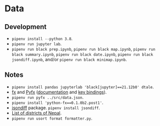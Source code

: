 # Data

## Development

- `pipenv install --python 3.8`.
- `pipenv run jupyter lab`.
- `pipenv run black prep.ipynb`, `pipenv run black map.ipynb`, `pipenv run black summary.ipynb`, `pipenv run black date.ipynb`, `pipenv run black jsondiff.ipynb`, and/or `pipenv run black minimap.ipynb`.

## Notes

- `pipenv install pandas jupyterlab 'black[jupyter]==21.12b0' dtale`.
- [fx](https://github.com/antonmedv/fx) and [Pyfx](https://github.com/cielong/pyfx) ([documentation](https://python-fx.readthedocs.io/en/latest/) and [key bindings](https://github.com/cielong/pyfx#key-bindings)).
- `pipenv run pyfx ../src/data.json`.
- `pipenv install 'python-fx==0.1.0b2.post1'`.
- [jsondiff](https://github.com/xlwings/jsondiff) package. `pipenv install jsondiff`.
- [List of districts of Nepal](https://en.wikipedia.org/wiki/List_of_districts_of_Nepal).
- `pipenv run usort format formatter.py`.
